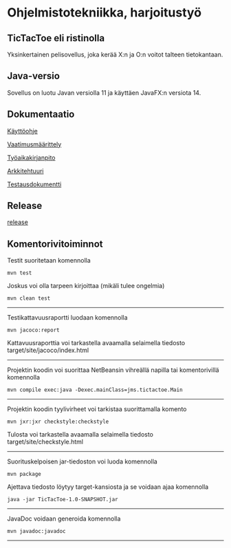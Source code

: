 # Ohjelmistotekniikka, harjoitustyö

## TicTacToe eli ristinolla

Yksinkertainen pelisovellus, joka kerää X:n ja O:n voitot talteen tietokantaan.

## Java-versio

Sovellus on luotu Javan versiolla 11 ja käyttäen JavaFX:n versiota 14.

## Dokumentaatio

[Käyttöohje](https://github.com/gitjms/ot-harjoitustyo/blob/master/dokumentointi/Kayttoohje.md)

[Vaatimusmäärittely](https://github.com/gitjms/ot-harjoitustyo/blob/master/dokumentointi/Vaatimusmaarittely.md)

[Työaikakirjanpito](https://github.com/gitjms/ot-harjoitustyo/blob/master/dokumentointi/Tyoaikakirjanpito.md)

[Arkkitehtuuri](https://github.com/gitjms/ot-harjoitustyo/blob/master/dokumentointi/Arkkitehtuuri.md)

[Testausdokumentti](https://github.com/gitjms/ot-harjoitustyo/blob/master/dokumentointi/Testausdokumentti.md)

## Release

[release](https://github.com/gitjms/ot-harjoitustyo/releases)

## Komentorivitoiminnot

Testit suoritetaan komennolla

```
mvn test
```

Joskus voi olla tarpeen kirjoittaa (mikäli tulee ongelmia)

```
mvn clean test
```

***
Testikattavuusraportti luodaan komennolla

```
mvn jacoco:report
```

Kattavuusraporttia voi tarkastella avaamalla selaimella tiedosto target/site/jacoco/index.html

***
Projektin koodin voi suorittaa NetBeansin vihreällä napilla tai komentorivillä komennolla

```
mvn compile exec:java -Dexec.mainClass=jms.tictactoe.Main
```
***
Projektin koodin tyylivirheet voi tarkistaa suorittamalla komento

```
mvn jxr:jxr checkstyle:checkstyle
```

Tulosta voi tarkastella avaamalla selaimella tiedosto target/site/checkstyle.html
***
Suorituskelpoisen jar-tiedoston voi luoda komennolla

```
mvn package
```

Ajettava tiedosto löytyy target-kansiosta ja se voidaan ajaa komennolla

```
java -jar TicTacToe-1.0-SNAPSHOT.jar
```
***
JavaDoc voidaan generoida komennolla

```
mvn javadoc:javadoc
```
***